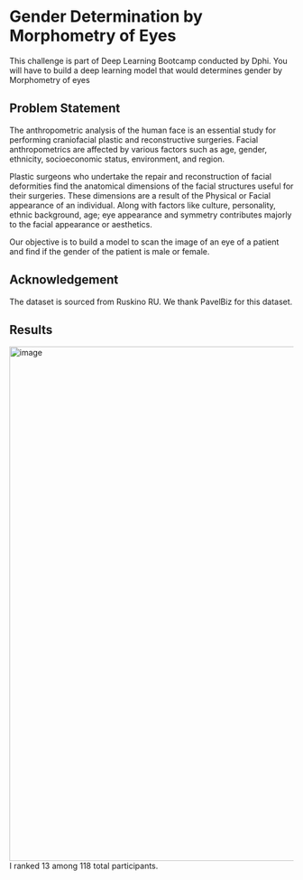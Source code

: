 # Gender Determination by Morphometry of Eyes 
This challenge is part of Deep Learning Bootcamp conducted by Dphi. You will have to build a deep learning model that would determines gender by Morphometry of eyes  
## Problem Statement
The anthropometric analysis of the human face is an essential study for performing craniofacial plastic and reconstructive surgeries. Facial anthropometrics are affected by various factors such as age, gender, ethnicity, socioeconomic status, environment, and region.    
  
Plastic surgeons who undertake the repair and reconstruction of facial deformities find the anatomical dimensions of the facial structures useful for their surgeries. These dimensions are a result of the Physical or Facial appearance of an individual. Along with factors like culture, personality, ethnic background, age; eye appearance and symmetry contributes majorly to the facial appearance or aesthetics. 

 Our objective is to build a model to scan the image of an eye of a patient and find if the gender of the patient is male or female.
 ## Acknowledgement

The dataset is sourced from Ruskino RU. We thank PavelBiz for this dataset.
## Results 
<img width="912" alt="image" src="https://user-images.githubusercontent.com/80268413/142663204-c0fe9a6c-5844-47aa-b40c-a9ff6449f3e5.png">
I ranked 13 among 118 total participants.

